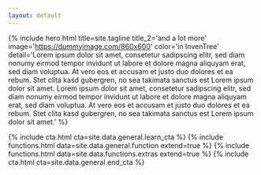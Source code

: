 ```yaml
---
layout: default
---
```


{% include hero.html title=site.tagline title_2='and a lot more' image='https://dummyimage.com/860x600' color='in InvenTree' detail='Lorem ipsum dolor sit amet, consetetur sadipscing elitr, sed diam nonumy eirmod tempor invidunt ut labore et dolore magna aliquyam erat, sed diam voluptua. At vero eos et accusam et justo duo dolores et ea rebum. Stet clita kasd gubergren, no sea takimata sanctus est Lorem ipsum dolor sit amet. Lorem ipsum dolor sit amet, consetetur sadipscing elitr, sed diam nonumy eirmod tempor invidunt ut labore et dolore magna aliquyam erat, sed diam voluptua. At vero eos et accusam et justo duo dolores et ea rebum. Stet clita kasd gubergren, no sea takimata sanctus est Lorem ipsum dolor sit amet.' %}

{% include cta.html cta=site.data.general.learn_cta %}
{% include functions.html data=site.data.general.function extend=true %}
{% include functions.html data=site.data.functions.extras extend=true %}
{% include cta.html cta=site.data.general.end_cta %}
